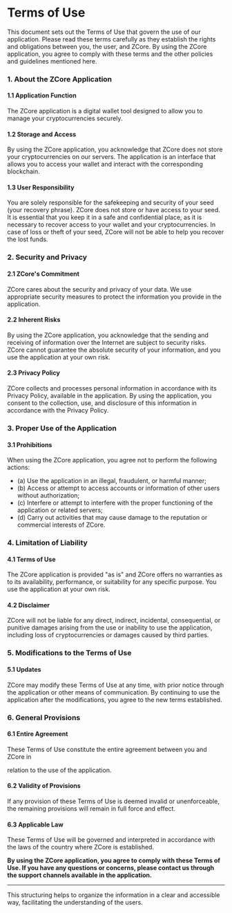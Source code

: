 # Terms of Use

This document sets out the Terms of Use that govern the use of our application. Please read these terms carefully as they establish the rights and obligations between you, the user, and ZCore. By using the ZCore application, you agree to comply with these terms and the other policies and guidelines mentioned here.

### 1. About the ZCore Application <a href="#1-about-the-zcore-application" id="1-about-the-zcore-application"></a>

#### 1.1 Application Function <a href="#1-1-application-function" id="1-1-application-function"></a>

The ZCore application is a digital wallet tool designed to allow you to manage your cryptocurrencies securely.

#### 1.2 Storage and Access <a href="#1-2-storage-and-access" id="1-2-storage-and-access"></a>

By using the ZCore application, you acknowledge that ZCore does not store your cryptocurrencies on our servers. The application is an interface that allows you to access your wallet and interact with the corresponding blockchain.

#### 1.3 User Responsibility <a href="#1-3-user-responsibility" id="1-3-user-responsibility"></a>

You are solely responsible for the safekeeping and security of your seed (your recovery phrase). ZCore does not store or have access to your seed. It is essential that you keep it in a safe and confidential place, as it is necessary to recover access to your wallet and your cryptocurrencies. In case of loss or theft of your seed, ZCore will not be able to help you recover the lost funds.

### 2. Security and Privacy <a href="#2-security-and-privacy" id="2-security-and-privacy"></a>

#### 2.1 ZCore's Commitment <a href="#2-1-zcore-s-commitment" id="2-1-zcore-s-commitment"></a>

ZCore cares about the security and privacy of your data. We use appropriate security measures to protect the information you provide in the application.

#### 2.2 Inherent Risks <a href="#2-2-inherent-risks" id="2-2-inherent-risks"></a>

By using the ZCore application, you acknowledge that the sending and receiving of information over the Internet are subject to security risks. ZCore cannot guarantee the absolute security of your information, and you use the application at your own risk.

#### 2.3 Privacy Policy <a href="#2-3-pol-tica-de-privacidade" id="2-3-pol-tica-de-privacidade"></a>

ZCore collects and processes personal information in accordance with its Privacy Policy, available in the application. By using the application, you consent to the collection, use, and disclosure of this information in accordance with the Privacy Policy.

### 3. Proper Use of the Application <a href="#3-uso-adequado-do-aplicativo" id="3-uso-adequado-do-aplicativo"></a>

#### 3.1 Prohibitions <a href="#3-1-proibi-es" id="3-1-proibi-es"></a>

When using the ZCore application, you agree not to perform the following actions:

* (a) Use the application in an illegal, fraudulent, or harmful manner;
* (b) Access or attempt to access accounts or information of other users without authorization;
* (c) Interfere or attempt to interfere with the proper functioning of the application or related servers;
* (d) Carry out activities that may cause damage to the reputation or commercial interests of ZCore.

### 4. Limitation of Liability <a href="#4-limita-o-de-responsabilidade" id="4-limita-o-de-responsabilidade"></a>

#### 4.1 Terms of Use <a href="#4-1-condi-es-de-uso" id="4-1-condi-es-de-uso"></a>

The ZCore application is provided "as is" and ZCore offers no warranties as to its availability, performance, or suitability for any specific purpose. You use the application at your own risk.

#### 4.2 Disclaimer <a href="#4-2-exclus-o-de-responsabilidade" id="4-2-exclus-o-de-responsabilidade"></a>

ZCore will not be liable for any direct, indirect, incidental, consequential, or punitive damages arising from the use or inability to use the application, including loss of cryptocurrencies or damages caused by third parties.

### 5. Modifications to the Terms of Use <a href="#5-modifica-es-nos-termos-de-uso" id="5-modifica-es-nos-termos-de-uso"></a>

#### 5.1 Updates <a href="#5-1-atualiza-es" id="5-1-atualiza-es"></a>

ZCore may modify these Terms of Use at any time, with prior notice through the application or other means of communication. By continuing to use the application after the modifications, you agree to the new terms established.

### 6. General Provisions <a href="#6-general-provisions" id="6-general-provisions"></a>

#### 6.1 Entire Agreement <a href="#6-1-entire-agreement" id="6-1-entire-agreement"></a>

These Terms of Use constitute the entire agreement between you and ZCore in

relation to the use of the application.

#### 6.2 Validity of Provisions <a href="#6-2-validity-of-provisions" id="6-2-validity-of-provisions"></a>

If any provision of these Terms of Use is deemed invalid or unenforceable, the remaining provisions will remain in full force and effect.

#### 6.3 Applicable Law <a href="#6-3-applicable-law" id="6-3-applicable-law"></a>

These Terms of Use will be governed and interpreted in accordance with the laws of the country where ZCore is established.

**By using the ZCore application, you agree to comply with these Terms of Use. If you have any questions or concerns, please contact us through the support channels available in the application.**

***

This structuring helps to organize the information in a clear and accessible way, facilitating the understanding of the users.
